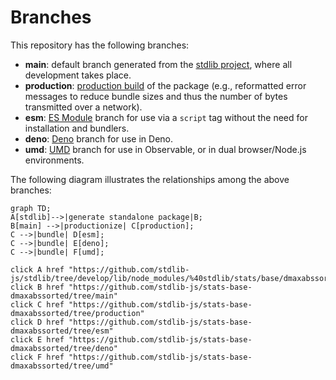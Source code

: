 <!--

@license Apache-2.0

Copyright (c) 2022 The Stdlib Authors.

Licensed under the Apache License, Version 2.0 (the "License");
you may not use this file except in compliance with the License.
You may obtain a copy of the License at

    http://www.apache.org/licenses/LICENSE-2.0

Unless required by applicable law or agreed to in writing, software
distributed under the License is distributed on an "AS IS" BASIS,
WITHOUT WARRANTIES OR CONDITIONS OF ANY KIND, either express or implied.
See the License for the specific language governing permissions and
limitations under the License.

-->

# Branches

This repository has the following branches:

-   **main**: default branch generated from the [stdlib project][stdlib-url], where all development takes place.
-   **production**: [production build][production-url] of the package (e.g., reformatted error messages to reduce bundle sizes and thus the number of bytes transmitted over a network).
-   **esm**: [ES Module][esm-url] branch for use via a `script` tag without the need for installation and bundlers.
-   **deno**: [Deno][deno-url] branch for use in Deno.
-   **umd**: [UMD][umd-url] branch for use in Observable, or in dual browser/Node.js environments.

The following diagram illustrates the relationships among the above branches:

```mermaid
graph TD;
A[stdlib]-->|generate standalone package|B;
B[main] -->|productionize| C[production];
C -->|bundle| D[esm];
C -->|bundle| E[deno];
C -->|bundle| F[umd];

click A href "https://github.com/stdlib-js/stdlib/tree/develop/lib/node_modules/%40stdlib/stats/base/dmaxabssorted"
click B href "https://github.com/stdlib-js/stats-base-dmaxabssorted/tree/main"
click C href "https://github.com/stdlib-js/stats-base-dmaxabssorted/tree/production"
click D href "https://github.com/stdlib-js/stats-base-dmaxabssorted/tree/esm"
click E href "https://github.com/stdlib-js/stats-base-dmaxabssorted/tree/deno"
click F href "https://github.com/stdlib-js/stats-base-dmaxabssorted/tree/umd"
```

[stdlib-url]: https://github.com/stdlib-js/stdlib/tree/develop/lib/node_modules/%40stdlib/stats/base/dmaxabssorted
[production-url]: https://github.com/stdlib-js/stats-base-dmaxabssorted/tree/production
[deno-url]: https://github.com/stdlib-js/stats-base-dmaxabssorted/tree/deno
[umd-url]: https://github.com/stdlib-js/stats-base-dmaxabssorted/tree/umd
[esm-url]: https://github.com/stdlib-js/stats-base-dmaxabssorted/tree/esm